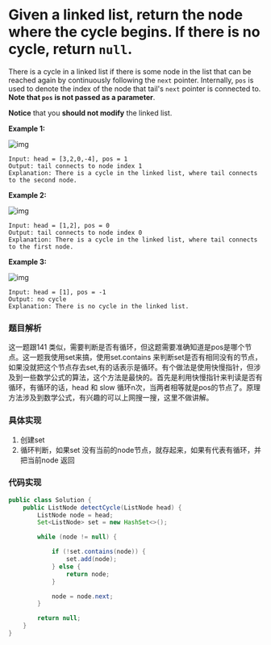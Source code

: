 # Given a linked list, return the node where the cycle begins. If there is no cycle, return `null`.

There is a cycle in a linked list if there is some node in the list that can be reached again by continuously following the `next` pointer. Internally, `pos` is used to denote the index of the node that tail's `next` pointer is connected to. **Note that `pos` is not passed as a parameter**.

**Notice** that you **should not modify** the linked list.

 

**Example 1:**

![img](https://assets.leetcode.com/uploads/2018/12/07/circularlinkedlist.png)

```
Input: head = [3,2,0,-4], pos = 1
Output: tail connects to node index 1
Explanation: There is a cycle in the linked list, where tail connects to the second node.
```

**Example 2:**

![img](https://assets.leetcode.com/uploads/2018/12/07/circularlinkedlist_test2.png)

```
Input: head = [1,2], pos = 0
Output: tail connects to node index 0
Explanation: There is a cycle in the linked list, where tail connects to the first node.
```

**Example 3:**

![img](https://assets.leetcode.com/uploads/2018/12/07/circularlinkedlist_test3.png)

```
Input: head = [1], pos = -1
Output: no cycle
Explanation: There is no cycle in the linked list.
```



### 题目解析

这一题跟141 类似，需要判断是否有循环，但这题需要准确知道是pos是哪个节点。这一题我使用set来搞，使用set.contains 来判断set是否有相同没有的节点，如果没就把这个节点存去set,有的话表示是循环。有个做法是使用快慢指针，但涉及到一些数学公式的算法，这个方法是最快的。首先是利用快慢指针来判读是否有循环，有循环的话，head  和 slow  循环n次，当两者相等就是pos的节点了。原理方法涉及到数学公式，有兴趣的可以上网搜一搜，这里不做讲解。



### 具体实现

1. 创建set
2. 循环判断，如果set 没有当前的node节点，就存起来，如果有代表有循环，并把当前node 返回



### 代码实现

```java
public class Solution {
    public ListNode detectCycle(ListNode head) {
        ListNode node = head;
        Set<ListNode> set = new HashSet<>();

        while (node != null) {

            if (!set.contains(node)) {
                set.add(node);
            } else {
                return node;
            }

            node = node.next;
        }

        return null;
    }
}
```